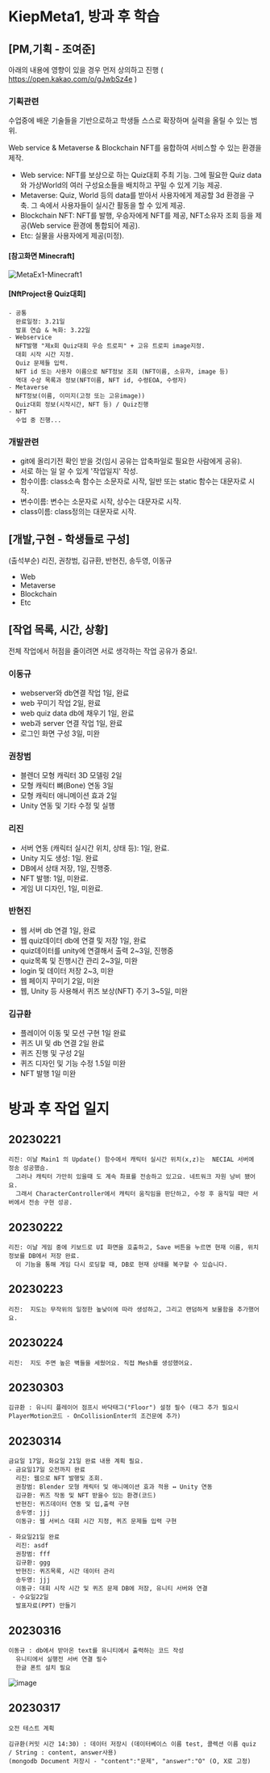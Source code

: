 # KiepMeta1, 방과 후 학습

## [PM,기획 - 조여준]
 
아래의 내용에 영향이 있을 경우 먼저 상의하고 진행
( https://open.kakao.com/o/gJwbSz4e )

### 기획관련
 수업중에 배운 기술들을 기반으로하고 학생들 스스로 확장하며 실력을 올릴 수 있는 범위.
 
 Web service & Metaverse & Blockchain NFT를 융합하여 서비스할 수 있는 환경을 제작.
- Web service: NFT를 보상으로 하는 Quiz대회 주최 기능. 그에 필요한 Quiz data와 가상World의 여러 구성요소들을 배치하고 꾸밀 수 있게 기능 제공.
- Metaverse: Quiz, World 등의 data를 받아서 사용자에게 제공할 3d 환경을 구축. 그 속에서 사용자들이 실시간 활동을 할 수 있게 제공.
- Blockchain NFT: NFT를 발행, 우승자에게 NFT를 제공, NFT소유자 조회 등을 제공(Web service 환경에 통합되어 제공).
- Etc: 실물을 사용자에게 제공(미정). 
 

#### [참고화면 Minecraft]

![MetaEx1-Minecraft1](https://user-images.githubusercontent.com/104874755/224620237-a16af7ef-30ec-4f96-91fe-f48fc31661a3.png)

 
 
  #### [NftProject용 Quiz대회]
    - 공통
      완료일정: 3.21일
      발표 연습 & 녹화: 3.22일
    - Webservice
      NFT발행 "제x회 Quiz대회 우승 트로피" + 고유 트로피 image지정.
      대회 시작 시간 지정.
      Quiz 문제들 입력.
      NFT id 또는 사용자 이름으로 NFT정보 조회 (NFT이름, 소유자, image 등)
      역대 수상 목록과 정보(NFT이름, NFT id, 수령EOA, 수령자)
    - Metaverse
      NFT정보(이름, 이미지(고정 또는 고유image))
      Quiz대회 정보(시작시간, NFT 등) / Quiz진행
    - NFT
      수업 중 진행...
  
 
### 개발관련
- git에 올리기전 확인 받을 것(임시 공유는 압축파일로 필요한 사람에게 공유).
- 서로 하는 일 알 수 있게 '작업일지' 작성.
- 함수이름: class소속 함수는 소문자로 시작, 일반 또는 static 함수는 대문자로 시작.
- 변수이름: 변수는 소문자로 시작, 상수는 대문자로 시작.
- class이름: class정의는 대문자로 시작.
 
## [개발,구현 - 학생들로 구성]
 (출석부순) 리진, 권창범, 김규환, 반현진, 송두영, 이동규
- Web
- Metaverse
- Blockchain
- Etc

## [작업 목록, 시간, 상황]
전체 작업에서 허점을 줄이려면 서로 생각하는 작업 공유가 중요!.

### 이동규
- webserver와 db연결 작업 1일, 완료
- web 꾸미기 작업 2일, 완료
- web quiz data db에 채우기 1일, 완료
- web과 server 연결 작업 1일, 완료
- 로그인 화면 구성 3일, 미완

### 권창범
- 블렌더 모형 캐릭터 3D 모델링 2일
- 모형 캐릭터 뼈(Bone) 연동 3일
- 모형 캐릭터 애니메이션 효과 2일
- Unity 연동 및 기타 수정 및 실행

### 리진
- 서버 연동 (캐릭터 실시간 위치, 상태 등): 1일, 완료.
- Unity 지도 생성: 1일. 완료
- DB에서 상태 저장, 1일, 진행중.
- NFT 발행: 1일, 미완료.
- 게임 UI 디자인, 1일, 미완료.

### 반현진
- 웹 서버 db 연결 1일, 완료
- 웹 quiz데이터 db에 연결 및 저장 1일, 완료
- quiz데이터를 unity에 연결해서 출력 2~3일, 진행중
- quiz목록 및 진행시간 관리 2~3일, 미완
- login 및 데이터 저장 2~3, 미완 
- 웹 페이지 꾸미기 2일, 미완
- 웹, Unity 등 사용해서 퀴즈 보상(NFT) 주기 3~5일, 미완

### 김규환
- 플레이어 이동 및 모션 구현 1일 완료
- 퀴즈 UI 및 db 연결 2일 완료
- 퀴즈 진행 및 구성 2일 
- 퀴즈 디자인 및 기능 수정 1.5일 미완
- NFT 발행 1일 미완

# 방과 후 작업 일지


  ## 20230221
    리진: 이날 Main1 의 Update() 함수에서 캐릭터 실시간 위치(x,z)는  NECIAL 서버에 정송 성공했슴.
      그러나 캐릭터 가만히 있을때 도 계속 촤표를 전송하고 있고요. 네트워크 자원 낭비 됐어요.
      그래서 CharacterController에서 캐릭터 움직임을 판단하고, 수정 후 움직일 때만 서버에서 전송 구현 성공. 

  ## 20230222
    리진: 이날 게임 중에 키보드로 UI 화면을 호출하고, Save 버튼을 누르면 현재 이름, 위치 정보를 DB에서 저장 완료.
      이 기능을 통해 게임 다시 로딩할 때, DB로 현재 상태를 복구할 수 있습니다.
   
  ## 20230223
    리진:  지도는 무작위의 일정한 높낮이에 따라 생성하고, 그리고 랜덤하게 보물함을 추가했어요. 

  ## 20230224
    리진:  지도 주면 높은 벽들을 세웠어요. 직접 Mesh를 생성했어요.

  ## 20230303
    김규환 : 유니티 플레이어 점프시 바닥태그("Floor") 설정 필수 (태그 추가 필요시 PlayerMotion코드 - OnCollisionEnter의 조건문에 추가)

  ## 20230314
    금요일 17일, 화요일 21일 완료 내용 계획 필요.
    - 금요일17일 오전까지 완료
      리진: 웹으로 NFT 발행및 조회.
      권창범: Blender 모형 캐릭터 및 애니메이션 효과 적용 ↔ Unity 연동
      김규환: 퀴즈 작동 및 NFT 받을수 있는 환경(코드) 
      반현진: 퀴즈데이터 연동 및 입,출력 구현
      송두영: jjj
      이동규: 웹 서비스 대회 시간 지정, 퀴즈 문제들 입력 구현
      
    - 화요일21일 완료
      리진: asdf
      권창범: fff
      김규환: ggg
      반현진: 퀴즈목록, 시간 데이터 관리
      송두영: jjj
      이동규: 대회 시작 시간 및 퀴즈 문제 DB에 저장, 유니티 서버와 연결
     - 수요일22일
      발표자료(PPT) 만들기

  ## 20230316
    이동규 : db에서 받아온 text를 유니티에서 출력하는 코드 작성
      유니티에서 실행전 서버 연결 필수
      한글 폰트 설치 필요
![image](https://user-images.githubusercontent.com/104874755/225546756-893c48a6-6777-4551-a68b-774b4cb31b8b.png)

  ## 20230317
    오전 테스트 계획
    
    김규환(커밋 시간 14:30) : 데이터 저장시 (데이터베이스 이름 test, 콜렉션 이름 quiz / String : content, answer사용) 
    (mongodb Document 저장시 - "content":"문제", "answer":"O" (O, X로 고정)
